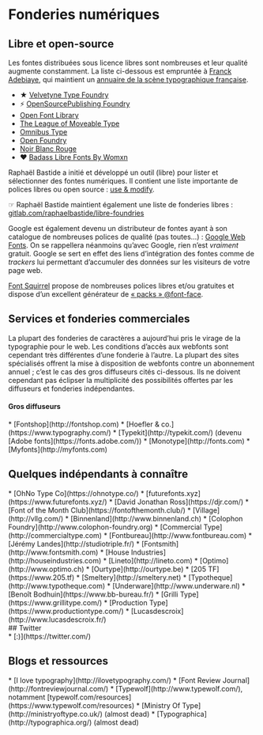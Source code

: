 # Fonderies numériques



## Libre et open-source

Les fontes distribuées sous licence libres sont nombreuses et leur qualité augmente constamment. La liste ci-dessous est empruntée à [Franck Adebiaye](http://fadebiaye.com/), qui maintient un [annuaire de la scène typographique française](http://www.fadebiaye.com/type/1554/typo_scene_fr.html).

*   ★ [Velvetyne Type Foundry](http://velvetyne.fr/)
*   ⚡ [OpenSourcePublishing Foundry](http://ospublish.constantvzw.org/foundry/)
*   [Open Font Library](http://openfontlibrary.org/)
*   [The League of Moveable Type](http://www.theleagueofmoveabletype.com/)
*   [Omnibus Type](http://www.omnibus-type.com/)
*   [Open Foundry](https://open-foundry.com/)
*   [Noir Blanc Rouge](https://noirblancrouge.com/)
*   ❤️ [Badass Libre Fonts By Womxn](https://www.design-research.be/by-womxn/)

Raphaël Bastide a initié et développé un outil (libre) pour lister et sélectionner des fontes numériques. Il contient une liste importante de polices libres ou open source : [use & modify](http://usemodify.com/).

☞ Raphaël Bastide maintient également une liste de fonderies libres : [gitlab.com/raphaelbastide/libre-foundries](https://gitlab.com/raphaelbastide/libre-foundries)

Google est également devenu un distributeur de fontes ayant à son catalogue de nombreuses polices de qualité (pas toutes…) : [Google Web Fonts](http://www.google.com/webfonts). <span class="blink">On se rappellera néanmoins qu’avec Google, rien n’est _vraiment_ gratuit. Google se sert en effet des liens d’intégration des fontes comme de _trackers_ lui permettant d’accumuler des données sur les visiteurs de votre page web</span>.

[Font Squirrel](http://www.fontsquirrel.com/) propose de nombreuses polices libres et/ou gratuites et dispose d’un excellent générateur de [« packs » @font-face](http://www.fontsquirrel.com/fontface/generator).

## Services et fonderies commerciales

La plupart des fonderies de caractères a aujourd’hui pris le virage de la typographie pour le web. Les conditions d’accès aux webfonts sont cependant très différentes d’une fonderie à l’autre. La plupart des sites spécialisés offrent la mise à disposition de webfonts contre un abonnement annuel ; c’est le cas des gros diffuseurs cités ci-dessous. Ils ne doivent cependant pas éclipser la multiplicité des possibilités offertes par les diffuseurs et fonderies indépendantes.

#### Gros diffuseurs

<div class="gridlist" markdown="1">
*   [Fontshop](http://fontshop.com)
*   [Hoefler & co.](https://www.typography.com/)
*   [Typekit](http://typekit.com/) (devenu [Adobe fonts](https://fonts.adobe.com/))
*   [Monotype](http://fonts.com)
*   [Myfonts](http://myfonts.com)
</div>

## Quelques indépendants à connaître

<div class="gridlist" markdown="1">
*   [OhNo Type Co](https://ohnotype.co/)
*   [futurefonts.xyz](https://www.futurefonts.xyz/)
*   [David Jonathan Ross](https://djr.com/)
*   [Font of the Month Club](https://fontofthemonth.club/)
*   [Village](http://vllg.com/)
*   [Binnenland](http://www.binnenland.ch)
*   [Colophon Foundry](http://www.colophon-foundry.org)
*   [Commercial Type](http://commercialtype.com)
*   [Fontbureau](http://www.fontbureau.com)
*   [Jérémy Landes](http://studiotriple.fr/)
*   [Fontsmith](http://www.fontsmith.com)
*   [House Industries](http://houseindustries.com)
*   [Lineto](http://lineto.com)
*   [Optimo](http://www.optimo.ch)
*   [Ourtype](http://ourtype.be)
*   [205 TF](https://www.205.tf)
*   [Smeltery](http://smeltery.net)
*   [Typotheque](http://www.typotheque.com)
*   [Underware](http://www.underware.nl)
*   [Benoît Bodhuin](https://www.bb-bureau.fr/)
*   [Grilli Type](https://www.grillitype.com/)
*   [Production Type](https://www.productiontype.com/)
*   [Lucasdescroix](http://www.lucasdescroix.fr/)
</div>
## Twitter

<div class="gridlist" markdown="1">
*   [:)](https://twitter.com/)
</div>

## Blogs et ressources

<div class="gridlist" markdown="1">
*   [I love typography](http://ilovetypography.com/)
*   [Font Review Journal](http://fontreviewjournal.com/)
*   [Typewolf](http://www.typewolf.com/), notamment [typewolf.com/resources](https://www.typewolf.com/resources)
*   [Ministry Of Type](http://ministryoftype.co.uk/) (almost dead)
*   [Typographica](http://typographica.org/) (almost dead)
</div>